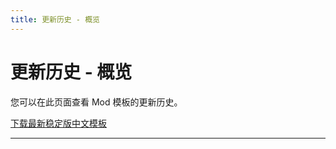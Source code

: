 ```yaml
---
title: 更新历史 - 概览
---
```


# 更新历史 - 概览

您可以在此页面查看 Mod 模板的更新历史。

<a href="https://github.com/imgradeone/DDLCModTemplate-Chinese/releases" target="_blank"><a-button type="primary" icon="download" size="large" shape="round">下载最新稳定版中文模板</a-button></a>

---

<template>
  <a-timeline>
    <a-timeline-item>
      v1.3.1
      <a-tag color="orange">开发版</a-tag>
      <p>
        更新内容：<br/>
        &emsp;- <a-tag color="pink">新增</a-tag> music td2 背景音乐<br/>
      </p>
    </a-timeline-item>
    <a-timeline-item>
      v1.3
      <a-tag color="green">最新稳定版</a-tag>
      <p>
        更新内容：<br/>
        &emsp;- <a-tag color="pink">新增</a-tag> 插件功能支持<br/>
        &emsp;- <a-tag color="pink">新增</a-tag> Yuri 神态追加 hisui 风格<br/>
        &emsp;- <a-tag color="blue">优化</a-tag> 超链接优化<br/>
        &emsp;- <a-tag color="blue">优化</a-tag> 文件结构优化<br/>
        &emsp;- <a-tag color="pink">新增</a-tag> 中英文诗词对应字体切换配置<br/>
        &emsp;- <a-tag color="pink">新增</a-tag> Mod 关于界面<br/>
      </p>
    </a-timeline-item>
    <a-timeline-item>
      v1.2
      <p>
        更新内容：<br/>
        &emsp;- <a-tag color="purple">升级</a-tag> 中文字体包，增加全新中文写诗字体<br/>
        &emsp;- <a-tag color="pink">新增</a-tag> Doki Doki Mod Manager 联动<br/>
        &emsp;- <a-tag color="pink">新增</a-tag> GitHub Actions 远程构建 Mod<br/>
      </p>
    </a-timeline-item>
    <a-timeline-item>
      v1.1
      <p>
        更新内容：<br/>
        &emsp;- <a-tag color="pink">新增</a-tag> 更多代码注释，以便理解对应 define 用途<br/>
        &emsp;- <a-tag color="pink">新增</a-tag> 中文 Mod 分部 Logo<br/>
      </p>
    </a-timeline-item>
    <a-timeline-item>
      v1.0
      <p>
        首个正式发布版本<br/>
      </p>
    </a-timeline-item>
  </a-timeline>
</template>